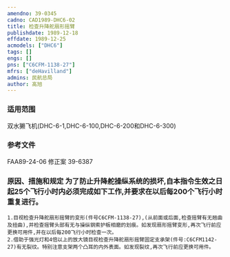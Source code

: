 ```yaml
---
amendno: 39-0345  
cadno: CAD1989-DHC6-02  
title: 检查升降舵扇形摇臂  
publishdate: 1989-12-18  
effdate: 1989-12-25  
acmodels: ["DHC6"]  
tags: []  
engs: []  
pns: ["C6CFM-1138-27"]  
mfrs: ["deHavilland"]  
admins: 民航总局  
author: 高旭  
---
```

  
### 适用范围  
双水獭飞机(DHC-6-1,DHC-6-100,DHC-6-200和DHC-6-300)  
  
<!--more-->  
### 参考文件  
  FAA89-24-06 修正案 39-6387  
  
### 原因、措施和规定     为了防止升降舵操纵系统的损坏,自本指令生效之日起25个飞行小时内必须完成如下工作,并要求在以后每200个飞行小时重复进行。  
    1.目视检查升降舵扇形摇臂的变形(件号C6CFM-1138-27),(从前面或后面,检查摇臂有无翘曲及扭曲),并检查摇臂头部有无与操纵钢索护板相磨的划痕。如发现扇形摇臂变形,再次飞行前应更换可用件,并在以后每200飞行小时检查一次。  
    2.借助于强光灯和4倍以上的放大镜目视检查升降舵扇形摇臂固定支承架(件号:C6CFM1142-27)有无裂纹。特别注意支架两个凸耳的内外表面。如发现裂纹,再次飞行前应更换可用件。  
  
